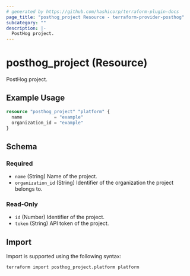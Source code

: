 ```yaml
---
# generated by https://github.com/hashicorp/terraform-plugin-docs
page_title: "posthog_project Resource - terraform-provider-posthog"
subcategory: ""
description: |-
  PostHog project.
---
```


# posthog_project (Resource)

PostHog project.

## Example Usage

```terraform
resource "posthog_project" "platform" {
  name            = "example"
  organization_id = "example"
}
```

<!-- schema generated by tfplugindocs -->
## Schema

### Required

- `name` (String) Name of the project.
- `organization_id` (String) Identifier of the organization the project belongs to.

### Read-Only

- `id` (Number) Identifier of the project.
- `token` (String) API token of the project.

## Import

Import is supported using the following syntax:

```shell
terraform import posthog_project.platform platform
```
